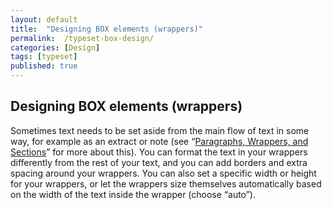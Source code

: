 ```yaml
---
layout: default
title:  "Designing BOX elements (wrappers)"
permalink:  /typeset-box-design/
categories: [Design]
tags: [typeset]
published: true
---
```


<section data-type="chapter" class="hsecchapter" data-hederis-type="hsecchapter" id="typeset-box-design" data-pi-attrs="id: typeset-box-design; data-tags: typeset;" role="doc-chapter" data-tags="typeset" data-author-name=" " data-book-title=" " title="Designing BOX elements (wrappers)"><h1 data-hederis-type="hblkchaptitle" class="hblkchaptitle" id="p6v1hkurh">Designing BOX elements (wrappers)</h1><p class="hblkp" data-hederis-type="hblkp" id="p0k2NNaPY">Sometimes text needs to be set aside from the main flow of text in some way, for example as an extract or note (see &#8220;<a href="{% post_url 2020-07-29-11-ParagraphsWrappersSectionsandInlines %}" data-hederis-type="hspana" id="pJhcTVvhP"><span class="Hyperlink" data-hederis-type="hspnspan" id="pHftBL9w3">Paragraphs, Wrappers, and Sections</span></a>&#8221; for more about this). You can format the text in your wrappers differently from the rest of your text, and you can add borders and extra spacing around your wrappers. You can also set a specific width or height for your wrappers, or let the wrappers size themselves automatically based on the width of the text inside the wrapper (choose &#8220;auto&#8221;).</p></section>